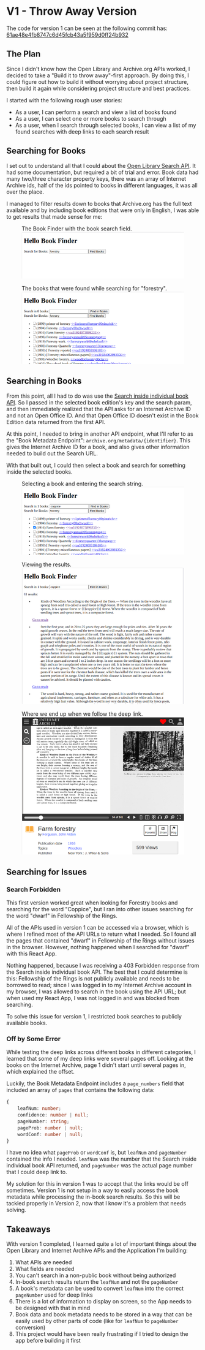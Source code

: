 # V1 - Throw Away Version

The code for version 1 can be seen at the following commit has:
[61ae48e4fb8747c6d45fcb43a5f959d0ff24b932](https://github.com/FaisonZ/book-finder-react/tree/61ae48e4fb8747c6d45fcb43a5f959d0ff24b932)

## The Plan

Since I didn't know how the Open Library and Archive.org APIs worked, I decided
to take a "Build it to throw away"-first approach. By doing this, I could
figure out how to build it without worrying about project structure, then build
it again while considering project structure and best practices.

I started with the following rough user stories:

* As a user, I can perform a search and view a list of books found
* As a user, I can select one or more books to search through
* As a user, when I search through selected books, I can view a list of my
  found searches with deep links to each search result

## Searching for Books

I set out to understand all that I could about the [Open Library Search API](https://openlibrary.org/dev/docs/api/search).
It had some documentation, but required a bit of trial and error. Book data had
many two/three character property keys, there was an array of Internet Archive
ids, half of the ids pointed to books in different languages, it was all over
the place.

I managed to filter results down to books that Archive.org has the full text
available and by including book editions that were only in English, I was able
to get results that made sense for me:

<figure>
  <figcaption>The Book Finder with the book search field.</figcaption>
  <img src="../img/v1-start.png" alt=""/>
</figure>

<figure>
  <figcaption>The books that were found while searching for "forestry".</figcaption>
  <img src="../img/v1-books-found.png" alt=""/>
</figure>

## Searching in Books

From this point, all I had to do was use the [Search inside individual book API](https://openlibrary.org/dev/docs/api/search_inside).
So I passed in the selected book edition's key and the search param, and then
immediately realized that the API asks for an Internet Archive ID and not an
Open Office ID. And that Open Office ID doesn't exist in the Book Edition data
returned from the first API.

At this point, I needed to bring in another API endpoint, what I'll refer to as
the "Book Metadata Endpoint": `archive.org/metadata/{identifier}`. This gives
the Internet Archive ID for a book, and also gives other information needed to
build out the Search URL.

With that built out, I could then select a book and search for something inside
the selected books.

<figure>
  <figcaption>Selecting a book and entering the search string.</figcaption>
  <img src="../img/v1-book-selected.png" alt=""/>
</figure>

<figure>
  <figcaption>Viewing the results.</figcaption>
  <img src="../img/v1-results.png" alt=""/>
</figure>

<figure>
  <figcaption>Where we end up when we follow the deep link.</figcaption>
  <img src="../img/v1-the-deep-link.png" alt=""/>
</figure>

## Searching for Issues

### Search Forbidden

This first version worked great when looking for Forestry books and searching
for the word "Coppice", but I ran into other issues searching for the word
"dwarf" in Fellowship of the Rings.

All of the APIs used in version 1 can be accessed via a browser, which is where
I refined most of the API URLs to return what I needed. So I found all the
pages that contained "dwarf" in Fellowship of the Rings without issues in the
browser. However, nothing happened when I searched for "dwarf" with this React
App.

Nothing happened, because I was receiving a 403 Forbidden response from the
Search inside individual book API. The best that I could determine is this:
Fellowship of the Rings is not publicly available and needs to be borrowed to
read; since I was logged in to my Internet Archive account in my browser, I was
allowed to search in the book using the API URL; but when used my React App, I
was not logged in and was blocked from searching.

To solve this issue for version 1, I restricted book searches to publicly
available books.

### Off by Some Error

While testing the deep links across different books in different categories, I
learned that some of my deep links were several pages off. Looking at the books
on the Internet Archive, page 1 didn't start until several pages in, which
explained the offset.

Luckily, the Book Metadata Endpoint includes a `page_numbers` field that
included an array of `pages` that contains the following data:

```Typescript
{
    leafNum: number;
    confidence: number | null;
    pageNumber: string;
    pageProb: number | null;
    wordConf: number | null;
}
```

I have no idea what `pageProb` or `wordConf` is, but `leafNum` and `pageNumber`
contained the info I needed. `leafNum` was the number that the Search inside
individual book API returned, and `pageNumber` was the actual page number that
I could deep link to.

My solution for this in version 1 was to accept that the links would be off
sometimes. Version 1 is not setup in a way to easily access the book metadata
while processing the in-book search results. So this will be tackled properly
in Version 2, now that I know it's a problem that needs solving.

## Takeaways

With version 1 completed, I learned quite a lot of important things about the
Open Library and Internet Archive APIs and the Application I'm building:

1. What APIs are needed
2. What fields are needed
3. You can't search in a non-public book without being authorized
4. In-book search results return the `leafNum` and not the `pageNumber`
5. A book's metadata can be used to convert `leafNum` into the correct
   `pageNumber` used for deep links
6. There is a lot of information to display on screen, so the App needs to be
   designed with that in mind
7. Book data and book metadata needs to be stored in a way that can be easily
   used by other parts of code (like for `leafNum` to `pageNumber` conversion)
8. This project would have been really frustrating if I tried to design the app
   before building it first
